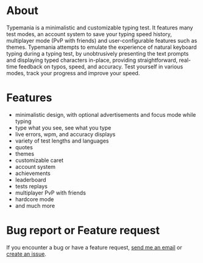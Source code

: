 # About

Typemania is a minimalistic and customizable typing test. It features many test modes, an account system to save your typing speed history, multiplayer mode (PvP with friends) and user-configurable features such as themes. Typemania attempts to emulate the experience of natural keyboard typing during a typing test, by unobtrusively presenting the text prompts and displaying typed characters in-place, providing straightforward, real-time feedback on typos, speed, and accuracy.
Test yourself in various modes, track your progress and improve your speed.

# Features

- minimalistic design, with optional advertisements and focus mode while typing
- type what you see, see what you type
- live errors, wpm, and accuracy displays
- variety of test lengths and languages
- quotes
- themes
- customizable caret
- account system
- achievements
- leaderboard
- tests replays
- multiplayer PvP with friends
- hardcore mode
- and much more

# Bug report or Feature request

If you encounter a bug or have a feature request, [send me an email](mailto:fedorsosnin04@gmail.com) or [create an issue](https://github.com/Fedor4994/typemania/issues).

